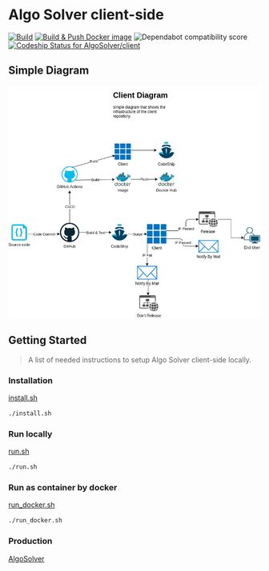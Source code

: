 # Algo Solver client-side
  [![Build](https://github.com/AlgoSolver/client/actions/workflows/Build.yml/badge.svg?branch=main)](https://github.com/AlgoSolver/client/actions/workflows/Build.yml)  [![Build & Push Docker image](https://github.com/AlgoSolver/client/actions/workflows/docker.yml/badge.svg)](https://github.com/AlgoSolver/client/actions/workflows/docker.yml) ![Dependabot compatibility score](https://dependabot-badges.githubapp.com/badges/compatibility_score?dependency-name=marked&package-manager=npm_and_yarn&previous-version=1.2.7&new-version=2.0.0) [![Codeship Status for AlgoSolver/client](https://app.codeship.com/projects/33d047bf-0eb9-4213-bf00-89896b29543f/status?branch=main)](https://app.codeship.com/projects/443997)
## Simple Diagram
<p align="center"> 
  <img src="Diagram.jpg" />
</p>

## Getting Started
> A list of needed instructions to setup Algo Solver client-side locally.

### Installation
[install.sh](https://github.com/AlgoSolver/client/blob/main/scripts/install.sh)
```sh
./install.sh
```
### Run locally
[run.sh](https://github.com/AlgoSolver/client/blob/main/scripts/run.sh)
```sh
./run.sh
```
### Run as container by docker
[run_docker.sh](https://github.com/AlgoSolver/client/blob/main/scripts/run_docker.sh)
```sh
./run_docker.sh
```
### Production
  [AlgoSolver](https://algosolver.tech/) 
